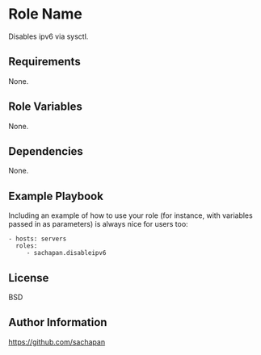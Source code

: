 Role Name
=========

Disables ipv6 via sysctl.

Requirements
------------

None.

Role Variables
--------------

None.

Dependencies
------------

None.

Example Playbook
----------------

Including an example of how to use your role (for instance, with variables passed in as parameters) is always nice for users too:

    - hosts: servers
      roles:
         - sachapan.disableipv6

License
-------

BSD

Author Information
------------------

https://github.com/sachapan
